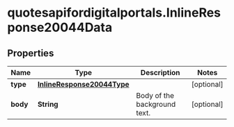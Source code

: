 # quotesapifordigitalportals.InlineResponse20044Data

## Properties

Name | Type | Description | Notes
------------ | ------------- | ------------- | -------------
**type** | [**InlineResponse20044Type**](InlineResponse20044Type.md) |  | [optional] 
**body** | **String** | Body of the background text. | [optional] 


